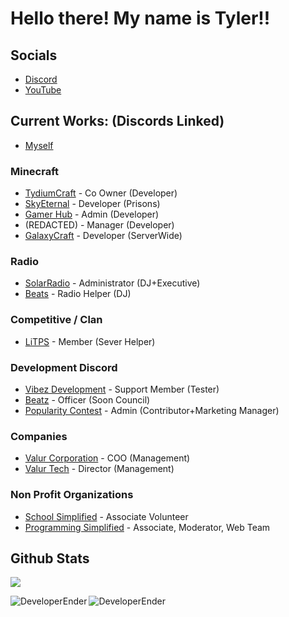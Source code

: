 # Hello there! My name is Tyler!!

## Socials
- [Discord](https://discord.gg/3PXjdem4Xx)
- [YouTube](https://www.youtube.com/channel/UC9ft2pQjYnHhrAK7YOFUpUg)

## Current Works: (Discords Linked)
- [Myself](https://www.github.com/DeveloperEnder)

### Minecraft
- [TydiumCraft](https://discord.gg/6aQv2MgC9T) - Co Owner (Developer)
- [SkyEternal](https://discord.gg/zN7DUkgQbD) - Developer (Prisons)
- [Gamer Hub](https://discord.gg/EyhxAmh897) - Admin (Developer)
- (REDACTED) - Manager (Developer)
- [GalaxyCraft](https://discord.gg/wqdw4qjvgB) - Developer (ServerWide)

### Radio
- [SolarRadio](https://discord.gg/gUMUGfsTtd) - Administrator (DJ+Executive)
- [Beats](https://discord.gg/WRqDJFD9Rd) - Radio Helper (DJ)

### Competitive / Clan
- [LiTPS](https://discord.gg/xTNbc2ftQ5) - Member (Sever Helper)

### Development Discord
- [Vibez Development](https://discord.gg/MPgjCwvSuB) - Support Member (Tester)
- [Beatz](https://discord.gg/JPTR85Vx3A) - Officer (Soon Council)
- [Popularity Contest](https://discord.gg/62ZXy4reJy) - Admin (Contributor+Marketing Manager)

### Companies
- [Valur Corporation](https://discord.gg/Cb7zGS5enk) - COO (Management)
- [Valur Tech](https://discord.gg/xjBhjsQRKR) - Director (Management)

### Non Profit Organizations
- [School Simplified](https://discord.gg/school) - Associate Volunteer
- [Programming Simplified](https://discord.gg/EeRh3MjuzQ) - Associate, Moderator, Web Team


## Github Stats

![](https://komarev.com/ghpvc/?username=DeveloperEnder)

<p align="left"><img align="left" src="https://github-readme-stats.vercel.app/api?username=DeveloperEnder&show_icons=true&locale=en&layout=compact&theme=radical&count_private=true" alt="DeveloperEnder" /></p>  
<p><img align="left" src="https://github-readme-streak-stats.herokuapp.com/?user=DeveloperEnder&theme=radical" alt="DeveloperEnder" /></p>

